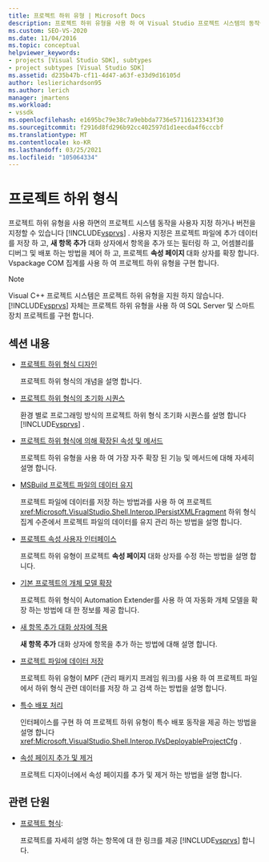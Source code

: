 ```yaml
---
title: 프로젝트 하위 유형 | Microsoft Docs
description: 프로젝트 하위 유형을 사용 하 여 Visual Studio 프로젝트 시스템의 동작을 사용자 지정 하는 방법을 알아봅니다. Vspackage COM 집계를 사용 하 여 프로젝트 하위 유형을 구현 합니다.
ms.custom: SEO-VS-2020
ms.date: 11/04/2016
ms.topic: conceptual
helpviewer_keywords:
- projects [Visual Studio SDK], subtypes
- project subtypes [Visual Studio SDK]
ms.assetid: d235b47b-cf11-4d47-a63f-e33d9d16105d
author: leslierichardson95
ms.author: lerich
manager: jmartens
ms.workload:
- vssdk
ms.openlocfilehash: e1695bc79e38c7a9ebbda7736e57116123343f30
ms.sourcegitcommit: f2916d8fd296b92cc402597d1d1eecda4f6cccbf
ms.translationtype: MT
ms.contentlocale: ko-KR
ms.lasthandoff: 03/25/2021
ms.locfileid: "105064334"
---
```

# <a name="project-subtypes"></a>프로젝트 하위 형식
프로젝트 하위 유형을 사용 하면의 프로젝트 시스템 동작을 사용자 지정 하거나 버전을 지정할 수 있습니다 [!INCLUDE[vsprvs](../../code-quality/includes/vsprvs_md.md)] . 사용자 지정은 프로젝트 파일에 추가 데이터를 저장 하 고, **새 항목 추가** 대화 상자에서 항목을 추가 또는 필터링 하 고, 어셈블리를 디버그 및 배포 하는 방법을 제어 하 고, 프로젝트 **속성 페이지** 대화 상자를 확장 합니다. Vspackage COM 집계를 사용 하 여 프로젝트 하위 유형을 구현 합니다.

> [!NOTE]
> Visual C++ 프로젝트 시스템은 프로젝트 하위 유형을 지원 하지 않습니다. [!INCLUDE[vsprvs](../../code-quality/includes/vsprvs_md.md)] 자체는 프로젝트 하위 유형을 사용 하 여 SQL Server 및 스마트 장치 프로젝트를 구현 합니다.

## <a name="in-this-section"></a>섹션 내용

- [프로젝트 하위 형식 디자인](../../extensibility/internals/project-subtypes-design.md)

  프로젝트 하위 형식의 개념을 설명 합니다.

- [프로젝트 하위 형식의 초기화 시퀀스](../../extensibility/internals/initialization-sequence-of-project-subtypes.md)

  환경 별로 프로그래밍 방식의 프로젝트 하위 형식 초기화 시퀀스를 설명 합니다 [!INCLUDE[vsprvs](../../code-quality/includes/vsprvs_md.md)] .

- [프로젝트 하위 형식에 의해 확장된 속성 및 메서드](../../extensibility/internals/properties-and-methods-extended-by-project-subtypes.md)

  프로젝트 하위 유형을 사용 하 여 가장 자주 확장 된 기능 및 메서드에 대해 자세히 설명 합니다.

- [MSBuild 프로젝트 파일의 데이터 유지](../../extensibility/internals/persisting-data-in-the-msbuild-project-file.md)

  프로젝트 파일에 데이터를 저장 하는 방법과를 사용 하 여 프로젝트 <xref:Microsoft.VisualStudio.Shell.Interop.IPersistXMLFragment> 하위 형식 집계 수준에서 프로젝트 파일의 데이터를 유지 관리 하는 방법을 설명 합니다.

- [프로젝트 속성 사용자 인터페이스](../../extensibility/internals/project-property-user-interface.md)

  프로젝트 하위 유형이 프로젝트 **속성 페이지** 대화 상자를 수정 하는 방법을 설명 합니다.

- [기본 프로젝트의 개체 모델 확장](../../extensibility/internals/extending-the-object-model-of-the-base-project.md)

  프로젝트 하위 형식이 Automation Extender를 사용 하 여 자동화 개체 모델을 확장 하는 방법에 대 한 정보를 제공 합니다.

- [새 항목 추가 대화 상자에 적용](../../extensibility/internals/contributing-to-the-add-new-item-dialog-box.md)

  **새 항목 추가** 대화 상자에 항목을 추가 하는 방법에 대해 설명 합니다.

- [프로젝트 파일에 데이터 저장](../../extensibility/saving-data-in-project-files.md)

  프로젝트 하위 유형이 MPF (관리 패키지 프레임 워크)를 사용 하 여 프로젝트 파일에서 하위 형식 관련 데이터를 저장 하 고 검색 하는 방법을 설명 합니다.

- [특수 배포 처리](../../extensibility/internals/handling-specialized-deployment.md)

  인터페이스를 구현 하 여 프로젝트 하위 유형이 특수 배포 동작을 제공 하는 방법을 설명 합니다 <xref:Microsoft.VisualStudio.Shell.Interop.IVsDeployableProjectCfg> .

- [속성 페이지 추가 및 제거](../../extensibility/adding-and-removing-property-pages.md)

  프로젝트 디자이너에서 속성 페이지를 추가 및 제거 하는 방법을 설명 합니다.

## <a name="related-sections"></a>관련 단원

- [프로젝트 형식](../../extensibility/internals/project-types.md):

  프로젝트를 자세히 설명 하는 항목에 대 한 링크를 제공 [!INCLUDE[vsprvs](../../code-quality/includes/vsprvs_md.md)] 합니다.
